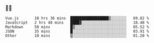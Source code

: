 ### 👨‍💻

<!--START_SECTION:waka-->
```text
Vue.js       10 hrs 36 mins  █████████████████▒░░░░░░░   69.82 % 
JavaScript   2 hrs 48 mins   ████▓░░░░░░░░░░░░░░░░░░░░   18.48 % 
Markdown     50 mins         █▒░░░░░░░░░░░░░░░░░░░░░░░   05.52 % 
JSON         35 mins         █░░░░░░░░░░░░░░░░░░░░░░░░   03.91 % 
Other        10 mins         ▒░░░░░░░░░░░░░░░░░░░░░░░░   01.20 % 
```
<!--END_SECTION:waka-->
